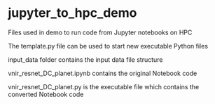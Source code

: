 # jupyter_to_hpc_demo
Files used in demo to run code from Jupyter notebooks on HPC 

The template.py file can be used to start new executable Python files

input_data folder contains the input data file structure 

vnir_resnet_DC_planet.ipynb contains the original Notebook code

vnir_resnet_DC_planet.py is the executable file which contains the converted Notebook code 
